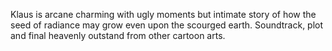 Klaus is arcane charming with ugly moments but intimate story of how the seed of radiance may grow even upon the scourged earth. Soundtrack, plot and final heavenly outstand from other cartoon arts.